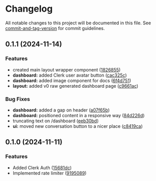 # Changelog

All notable changes to this project will be documented in this file. See [commit-and-tag-version](https://github.com/absolute-version/commit-and-tag-version) for commit guidelines.

## 0.1.1 (2024-11-14)


### Features

* created main layout wrapper component ([1826855](https://github.com/irian-codes/chat-with-manuals/commit/1826855587b6aeb57df80c21e206a9b58a7fc8b8))
* **dashboard:** added Clerk user avatar button ([cac325c](https://github.com/irian-codes/chat-with-manuals/commit/cac325c544ff1f01bff06f206dd850cb784db1d7))
* **dashboard:** added image component for docs ([6f4d751](https://github.com/irian-codes/chat-with-manuals/commit/6f4d751e9beec407cc2d703cc8805b50c395d2e7))
* **layout:** added v0 raw generated dashboard page ([c9661ac](https://github.com/irian-codes/chat-with-manuals/commit/c9661ac4c313b173ea0998b92e1751835b573f5f))


### Bug Fixes

* **dashboard:** added a gap on header ([a07f65b](https://github.com/irian-codes/chat-with-manuals/commit/a07f65b985bc75a6610b8c78912010180db368b8))
* **dashboard:** positioned content in a responsive way ([84d226d](https://github.com/irian-codes/chat-with-manuals/commit/84d226d5148edf6c092833ca17db2ec7ca92d367))
* truncating text on /dashboard ([eeb30bd](https://github.com/irian-codes/chat-with-manuals/commit/eeb30bd0da06f3b879c754527c8701c558e21772))
* **ui:** moved new conversation button to a nicer place ([c8419ca](https://github.com/irian-codes/chat-with-manuals/commit/c8419ca88874889d91cbf4fcd56b143a4784ccea))

## 0.1.0 (2024-11-11)


### Features

* Added Clerk Auth ([15681dc](https://github.com/irian-codes/chat-with-manuals/commit/15681dce3145630f6c301cbcb3776fed6d8f96d9))
* Implemented rate limiter ([9195089](https://github.com/irian-codes/chat-with-manuals/commit/91950895e4dfb3f2d07360e4f3908d1daa86f845))
